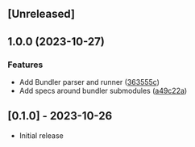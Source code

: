 ## [Unreleased]

## 1.0.0 (2023-10-27)


### Features

* Add Bundler parser and runner ([363555c](https://github.com/cdimartino/stewardship/commit/363555c2aaabd6c85c6a4c99addeac041f30deff))
* Add specs around bundler submodules ([a49c22a](https://github.com/cdimartino/stewardship/commit/a49c22a7d45b42d496303a3c11428b7e25a5385e))

## [0.1.0] - 2023-10-26

- Initial release
